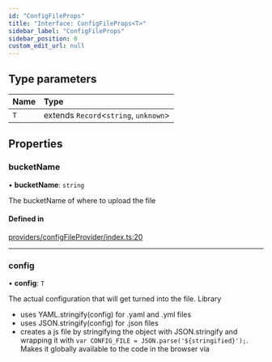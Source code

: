 ```yaml
---
id: "ConfigFileProps"
title: "Interface: ConfigFileProps<T>"
sidebar_label: "ConfigFileProps"
sidebar_position: 0
custom_edit_url: null
---
```


## Type parameters

| Name | Type |
| :------ | :------ |
| `T` | extends `Record`<`string`, `unknown`\> |

## Properties

### bucketName

• **bucketName**: `string`

The bucketName of where to upload the file

#### Defined in

[providers/configFileProvider/index.ts:20](https://github.com/matthewkeil/full-stack-pattern/blob/ddee7ab/providers/configFileProvider/index.ts#L20)

___

### config

• **config**: `T`

The actual configuration that will get turned into the file.  Library

- uses YAML.stringify(config) for .yaml and .yml files
- uses JSON.stringify(config) for .json files
- creates a js file by stringifying the object with JSON.stringify and
  wrapping it with `var CONFIG_FILE = JSON.parse('${stringified}');`.
  Makes it globally available to the code in the browser via
  <head><script type="text/javascript" src="/config.js" /></head>

#### Defined in

[providers/configFileProvider/index.ts:46](https://github.com/matthewkeil/full-stack-pattern/blob/ddee7ab/providers/configFileProvider/index.ts#L46)

___

### fileName

• **fileName**: `string`

The filename for the config file.  Supports .yml, .yaml, .json, or .js
extensions.

#### Defined in

[providers/configFileProvider/index.ts:26](https://github.com/matthewkeil/full-stack-pattern/blob/ddee7ab/providers/configFileProvider/index.ts#L26)

___

### mergeExisting

• `Optional` **mergeExisting**: false \| true

Will go to the file in S3 and merge the passed configuration with the
existing configuration that is already in the file in S3.  Useful when
only part of the config changes by environment but the rest is fixed
and complex

#### Defined in

[providers/configFileProvider/index.ts:34](https://github.com/matthewkeil/full-stack-pattern/blob/ddee7ab/providers/configFileProvider/index.ts#L34)
